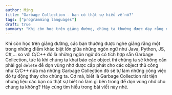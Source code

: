 ```yaml
---
author: Ming
title: "Garbage Collection - bạn có thật sự hiểu về nó?"
tags: ["programming languages"]
draft: true
summary: "Khi còn học trên giảng đường, chúng ta thường được dạy rằng những ngôn ngữ như Java, Python, C#,... có tích hợp sẵn Garbage Collection để tự dọn vùng nhớ đã được cấp phát cho các object. Tuy nghe nhiều là thế nhưng liệu các bạn có biết cơ chế hoạt động đằng sau nó chưa?"
---
```


Khi còn học trên giảng đường, các bạn thường được nghe giảng rằng một trong những điểm khác biệt lớn giữa những ngôn ngữ như Java, Python, JS, C#,... so với C/C++ đó là những ngôn ngữ đó có tích hợp sẵn Garbage Collection, tức là khi chúng ta khai báo các object thì chúng ta sẽ không cần phải gọi `delete` để dọn vùng nhớ được cấp phát cho các object thủ công như C/C++ nữa mà những Garbage Collection đó sẽ tự làm những công việc đó tự động thay cho chúng ta. Cơ mà, biết là Garbage Collection rất tiện nhưng liệu các bạn có thật sự biết nó làm gì bên trong để dọn vùng nhớ cho chúng ta không? Hãy cùng tìm hiểu trong bài viết này nhé.
